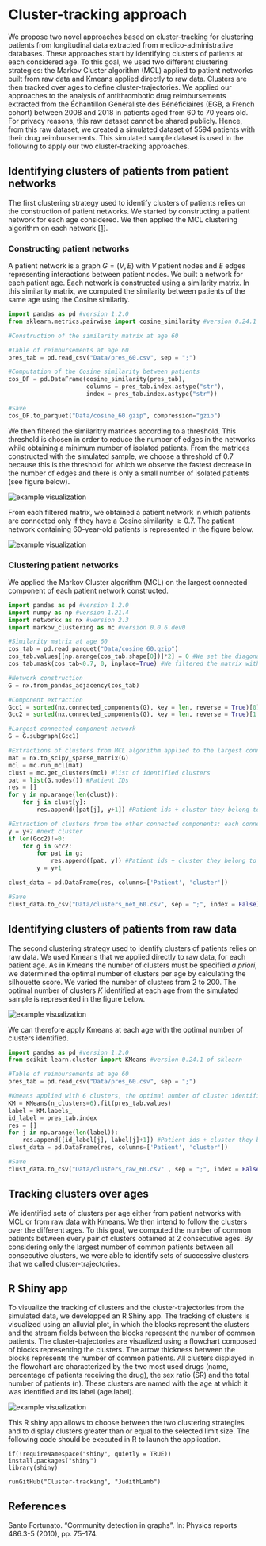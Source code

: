 # Cluster-tracking approach

We propose two novel approaches based on cluster-tracking for clustering patients from longitudinal data extracted from medico-administrative databases. These approaches start by identifying clusters of patients at each considered age. To this goal, we used two different clustering strategies: the Markov Cluster algorithm (MCL) applied to patient networks built from raw data and Kmeans applied directly to raw data. Clusters are then tracked over ages to define cluster-trajectories. We applied our approaches to the analysis of antithrombotic drug reimbursements extracted from the Échantillon Généraliste des Bénéficiaires (EGB, a French cohort) between 2008 and 2018 in patients aged from 60 to 70 years old. For privacy reasons, this raw dataset cannot be shared publicly. Hence, from this raw dataset, we created a simulated dataset of 5594 patients with their drug reimbursements. This simulated sample dataset is used in the following to apply our two cluster-tracking approaches.

## Identifying clusters of patients from patient networks

The first clustering strategy used to identify clusters of patients relies on the construction of patient networks. We started by constructing a patient network for each age considered. We then applied the MCL clustering algorithm on each network [[1]](#1).

### Constructing patient networks

A patient network is a graph $G = (V,E)$ with $V$ patient nodes and $E$ edges representing interactions between patient nodes. We built a network for each patient age. Each network is constructed using a similarity matrix. In this similarity matrix, we computed the similarity between patients of the same age using the Cosine similarity.

```python
import pandas as pd #version 1.2.0
from sklearn.metrics.pairwise import cosine_similarity #version 0.24.1 of sklearn

#Construction of the similarity matrix at age 60

#Table of reimbursements at age 60
pres_tab = pd.read_csv("Data/pres_60.csv", sep = ";")

#Computation of the Cosine similarity between patients 
cos_DF = pd.DataFrame(cosine_similarity(pres_tab),
                      columns = pres_tab.index.astype("str"),
                      index = pres_tab.index.astype("str")) 

#Save
cos_DF.to_parquet("Data/cosine_60.gzip", compression="gzip")  
```

We then filtered the similaritry matrices according to a threshold. This threshold is chosen in order to reduce the number of edges in the networks while obtaining a minimum number of isolated patients. From the matrices constructed with the simulated sample, we choose a threshold of 0.7 because this is the threshold for which we observe the fastest decrease in the number of edges and there is only a small number of isolated patients (see figure below).

![example visualization](Figures/cosine_threshold.png)

From each filtered matrix, we obtained a patient network in which patients are connected only if they have a Cosine similarity $\ge 0.7$. The patient network containing 60-year-old patients is represented in the figure below.

![example visualization](Figures/network_60.png)

### Clustering patient networks

We applied the Markov Cluster algorithm (MCL) on the largest connected component of each patient network constructed.

```python
import pandas as pd #version 1.2.0
import numpy as np #version 1.21.4
import networkx as nx #version 2.3
import markov_clustering as mc #version 0.0.6.dev0

#Similarity matrix at age 60
cos_tab = pd.read_parquet("Data/cosine_60.gzip")
cos_tab.values[[np.arange(cos_tab.shape[0])]*2] = 0 #We set the diagonal of the matrix to 0
cos_tab.mask(cos_tab<0.7, 0, inplace=True) #We filtered the matrix with the chosen Cosine similarity threshold = 0.7

#Network construction
G = nx.from_pandas_adjacency(cos_tab)

#Component extraction
Gcc1 = sorted(nx.connected_components(G), key = len, reverse = True)[0] #The largest connected component
Gcc2 = sorted(nx.connected_components(G), key = len, reverse = True)[1:] #The other connected components

#Largest connected component network
G = G.subgraph(Gcc1) 

#Extractions of clusters from MCL algorithm applied to the largest connected component network
mat = nx.to_scipy_sparse_matrix(G)
mcl = mc.run_mcl(mat) 
clust = mc.get_clusters(mcl) #list of identified clusters
pat = list(G.nodes()) #Patient IDs
res = []
for y in np.arange(len(clust)):
    for j in clust[y]:
        res.append([pat[j], y+1]) #Patient ids + cluster they belong to

#Extraction of clusters from the other connected components: each connected component represent a cluster
y = y+2 #next cluster
if len(Gcc2)!=0:
    for g in Gcc2:
        for pat in g:
            res.append([pat, y]) #Patient ids + cluster they belong to
        y = y+1

clust_data = pd.DataFrame(res, columns=['Patient', 'cluster'])

#Save
clust_data.to_csv("Data/clusters_net_60.csv", sep = ";", index = False)
```

## Identifying clusters of patients from raw data

The second clustering strategy used to identify clusters of patients relies on raw data. We used Kmeans that we applied directly to raw data, for each patient age. As in Kmeans the number of clusters must be specified *a priori*, we determined the optimal number of clusters per age by calculating the silhouette score. We varied the number of clusters from 2 to 200. The optimal number of clusters $K$ identified at each age from the simulated sample is represented in the figure below.

![example visualization](Figures/silhouette_raw.png)

We can therefore apply Kmeans at each age with the optimal number of clusters identified.

```python
import pandas as pd #version 1.2.0
from scikit-learn.cluster import KMeans #version 0.24.1 of sklearn

#Table of reimbursements at age 60
pres_tab = pd.read_csv("Data/pres_60.csv", sep = ";")

#Kmeans applied with 6 clusters, the optimal number of cluster identified at age 60
KM = KMeans(n_clusters=6).fit(pres_tab.values)
label = KM.labels_
id_label = pres_tab.index
res = []
for j in np.arange(len(label)):
    res.append([id_label[j], label[j]+1]) #Patient ids + cluster they belong
clust_data = pd.DataFrame(res, columns=['Patient', 'cluster'])

#Save
clust_data.to_csv("Data/clusters_raw_60.csv" , sep = ";", index = False)
```

## Tracking clusters over ages

We identified sets of clusters per age either from patient networks with MCL or from raw data with Kmeans. We then intend to follow the clusters over the different ages. To this goal, we computed the number of common patients between every pair of clusters obtained at 2 consecutive ages. By considering only the largest number of common patients between all consecutive clusters, we were able to identify sets of successive clusters that we called cluster-trajectories.

## R Shiny app

To visualize the tracking of clusters and the cluster-trajectories from the simulated data, we developped an R Shiny app. The tracking of clusters is visualized using an alluvial plot, in which the blocks represent the clusters and the stream fields between the blocks represent the number of common patients. The cluster-trajectories are visualized using a flowchart composed of blocks representing the clusters. The arrow thickness between the blocks represents the number of common patients. All clusters displayed in the flowchart are characterized by the two most used drugs (name, percentage of patients receiving the drug), the sex ratio (SR) and the total number of patients (n). These clusters are named with the age at which it was identified and its label (age.label).

![example visualization](Figures/shiny_prog.png)

This R shiny app allows to choose between the two clustering strategies and to display clusters greater than or equal to the selected limit size. The following code should be executed in R to launch the application.

```{r}
if(!requireNamespace("shiny", quietly = TRUE)) install.packages("shiny")
library(shiny)

runGitHub("Cluster-tracking", "JudithLamb")
```

## References

Santo Fortunato. “Community detection in graphs”. In: Physics reports 486.3-5 (2010), pp. 75–174.
